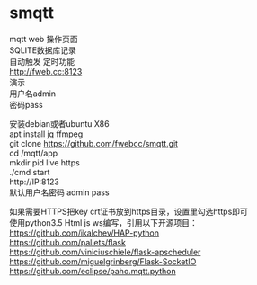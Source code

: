 # smqtt
mqtt web 操作页面<br>
SQLITE数据库记录<br>
自动触发 定时功能<br>
http://fweb.cc:8123<br>
演示<br>
用户名admin<br>
密码pass<br>

安装debian或者ubuntu X86<br>
apt install jq ffmpeg<br>
git clone https://github.com/fwebcc/smqtt.git<br>
cd /mqtt/app<br>
mkdir pid live https<br>
./cmd start<br>
http://IP:8123<br>
默认用户名密码 admin pass<br>

如果需要HTTPS把key crt证书放到https目录，设置里勾选https即可<br>
使用python3.5 Html js ws编写，引用以下开源项目：<br>
https://github.com/ikalchev/HAP-python<br>
https://github.com/pallets/flask<br>
https://github.com/viniciuschiele/flask-apscheduler<br>
https://github.com/miguelgrinberg/Flask-SocketIO <br>
https://github.com/eclipse/paho.mqtt.python<br>
